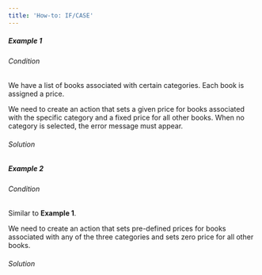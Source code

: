 ```yaml
---
title: 'How-to: IF/CASE'
---
```


##### Example 1

###### Condition

We have a list of books associated with certain categories. Each book is assigned a price.


We need to create an action that sets a given price for books associated with the specific category and a fixed price for all other books. When no category is selected, the error message must appear.

###### Solution


##### Example 2

###### Condition

Similar to **Example 1**.

We need to create an action that sets pre-defined prices for books associated with any of the three categories and sets zero price for all other books.

###### Solution

